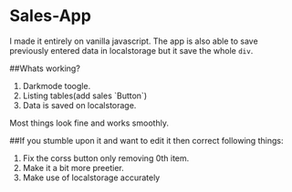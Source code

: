 # Sales-App
I made it entirely on vanilla javascript.
The app is also able to save previously entered data in localstorage but it save the whole `div`.

##Whats working?

<ol>
  <li>Darkmode toogle.</li>
  <li>Listing tables(add sales `Button`)</li>
  <li>Data is saved on localstorage.</li>
</ol>

Most things look fine and works smoothly.

##If you stumble upon it and want to edit it then correct following things:

<ol>
  <li>Fix the corss button only removing 0th item.</li>
  
  <li>Make it a bit more preetier.</li>
  
  <li>Make use of localstorage accurately</li>
</ol>

